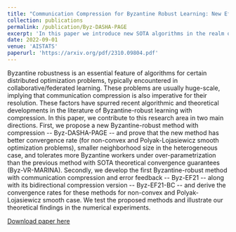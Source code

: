 ```yaml
---
title: "Communication Compression for Byzantine Robust Learning: New Efficient Algorithms and Improved Rates"
collection: publications
permalink: /publication/Byz-DASHA-PAGE
excerpt: 'In this paper we introduce new SOTA algorithms in the realm of communication compression along with Byzantine robustness.'
date: 2022-09-01
venue: 'AISTATS'
paperurl: 'https://arxiv.org/pdf/2310.09804.pdf'
---
```

Byzantine robustness is an essential feature of algorithms for certain distributed optimization problems, typically encountered in collaborative/federated learning. These problems are usually huge-scale, implying that communication compression is also imperative for their resolution. These factors have spurred recent algorithmic and theoretical developments in the literature of Byzantine-robust learning with compression. In this paper, we contribute to this research area in two main directions. First, we propose a new Byzantine-robust method with compression -- Byz-DASHA-PAGE -- and prove that the new method has better convergence rate (for non-convex and Polyak-Lojasiewicz smooth optimization problems), smaller neighborhood size in the heterogeneous case, and tolerates more Byzantine workers under over-parametrization than the previous method with SOTA theoretical convergence guarantees (Byz-VR-MARINA). Secondly, we develop the first Byzantine-robust method with communication compression and error feedback -- Byz-EF21 -- along with its bidirectional compression version -- Byz-EF21-BC -- and derive the convergence rates for these methods for non-convex and Polyak-Lojasiewicz smooth case. We test the proposed methods and illustrate our theoretical findings in the numerical experiments.

[Download paper here](https://arxiv.org/pdf/2310.09804.pdf)